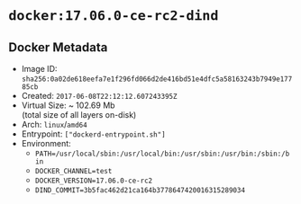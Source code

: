 # `docker:17.06.0-ce-rc2-dind`

## Docker Metadata

- Image ID: `sha256:0a02de618eefa7e1f296fd066d2de416bd51e4dfc5a58163243b7949e17785cb`
- Created: `2017-06-08T22:12:12.607243395Z`
- Virtual Size: ~ 102.69 Mb  
  (total size of all layers on-disk)
- Arch: `linux`/`amd64`
- Entrypoint: `["dockerd-entrypoint.sh"]`
- Environment:
  - `PATH=/usr/local/sbin:/usr/local/bin:/usr/sbin:/usr/bin:/sbin:/bin`
  - `DOCKER_CHANNEL=test`
  - `DOCKER_VERSION=17.06.0-ce-rc2`
  - `DIND_COMMIT=3b5fac462d21ca164b3778647420016315289034`
